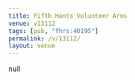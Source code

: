 ```yaml
---
title: Fifth Hants Volunteer Arms
venue: v13112
tags: [pub, "fhrs:40195"]
permalink: /v/13112/
layout: venue
---
```

null